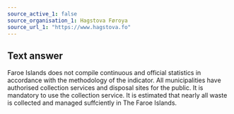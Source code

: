 ```yaml
---
source_active_1: false
source_organisation_1: Hagstova Føroya
source_url_1: "https://www.hagstova.fo"
---
```

## Text answer  
Faroe Islands does not compile continuous and official statistics in accordance with the methodology of the indicator.
All municipalities have authorised collection services and disposal sites for the public. It is mandatory to use the collection service.
It is estimated that nearly all waste is collected and managed suffciently in The Faroe Islands.
